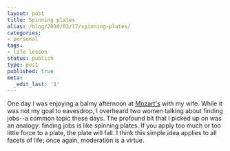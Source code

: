 ```yaml
---
layout: post
title: Spinning plates
alias: /blog/2010/03/17/spinning-plates/
categories:
- personal
tags:
- life lesson
status: publish
type: post
published: true
meta:
  _edit_last: '1'
---
```

One day I was enjoying a balmy afternoon at <a title="Mozart's Coffee Roasters" href="https://www.mozartscoffee.com/" target="_blank">Mozart's</a> with my wife. While it was not my goal to eavesdrop, I overheard two women talking about finding jobs--a common topic these days. The profound bit that I picked up on was an analogy: finding jobs is like spinning plates. If you apply too much or too little force to a plate, the plate will fall. I think this simple idea applies to all facets of life; once again, moderation is a virtue.
